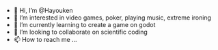 - 👋 Hi, I’m @Hayouken
- 👀 I’m interested in video games, poker, playing music, extreme ironing
- 🌱 I’m currently learning to create a game on godot
- 💞️ I’m looking to collaborate on scientific coding
- 📫 How to reach me ...

<!---
Hayouken/Hayouken is a ✨ special ✨ repository because its `README.md` (this file) appears on your GitHub profile.
You can click the Preview link to take a look at your changes.
--->
